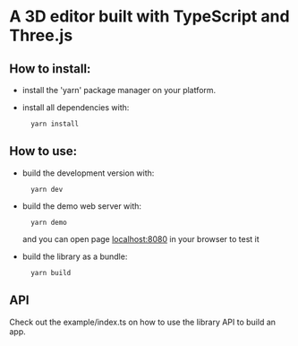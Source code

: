 # A 3D editor built with TypeScript and Three.js

## How to install:
* install the 'yarn' package manager on your platform.
* install all dependencies with:

        yarn install

## How to use:
* build the development version with:

        yarn dev

* build the demo web server with:

        yarn demo
    and you can open page [localhost:8080](localhost:8080) in your browser to test it

* build the library as a bundle:

        yarn build

## API

Check out the example/index.ts on how to use the library API to build an app.